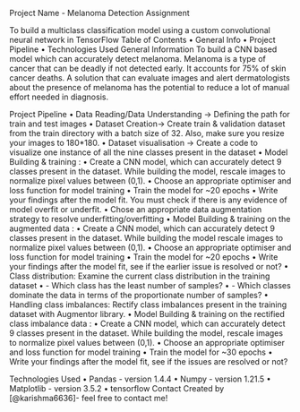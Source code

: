 
Project Name - Melanoma Detection Assignment

To build a multiclass classification model using a custom convolutional neural network in TensorFlow
Table of Contents
•	General Info
•	Project Pipeline
•	Technologies Used
General Information
To build a CNN based model which can accurately detect melanoma. Melanoma is a type of cancer that can be deadly if not detected early. It accounts for 75% of skin cancer deaths. A solution that can evaluate images and alert dermatologists about the presence of melanoma has the potential to reduce a lot of manual effort needed in diagnosis.

Project Pipeline
•	Data Reading/Data Understanding → Defining the path for train and test images 
•	Dataset Creation→ Create train & validation dataset from the train directory with a batch size of 32. Also, make sure you resize your images to 180*180.
•	Dataset visualisation → Create a code to visualize one instance of all the nine classes present in the dataset 
•	Model Building & training : 
•	Create a CNN model, which can accurately detect 9 classes present in the dataset. While building the model, rescale images to normalize pixel values between (0,1).
•	Choose an appropriate optimiser and loss function for model training
•	Train the model for ~20 epochs
•	Write your findings after the model fit. You must check if there is any evidence of model overfit or underfit.
•	Chose an appropriate data augmentation strategy to resolve underfitting/overfitting 
•	Model Building & training on the augmented data :
•	Create a CNN model, which can accurately detect 9 classes present in the dataset. While building the model rescale images to normalize pixel values between (0,1).
•	Choose an appropriate optimiser and loss function for model training
•	Train the model for ~20 epochs
•	Write your findings after the model fit, see if the earlier issue is resolved or not?
•	Class distribution: Examine the current class distribution in the training dataset 
•	- Which class has the least number of samples?
•	- Which classes dominate the data in terms of the proportionate number of samples?
•	Handling class imbalances: Rectify class imbalances present in the training dataset with Augmentor library.
•	Model Building & training on the rectified class imbalance data :
•	Create a CNN model, which can accurately detect 9 classes present in the dataset. While building the model, rescale images to normalize pixel values between (0,1).
•	Choose an appropriate optimiser and loss function for model training
•	Train the model for ~30 epochs
•	Write your findings after the model fit, see if the issues are resolved or not?
 

Technologies Used
•	Pandas - version 1.4.4
•	Numpy - version 1.21.5
•	Matplotlib - version 3.5.2
•	tensorflow
Contact
Created by [@karishma6636]- feel free to contact me!

